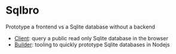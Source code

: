 # Sqlbro

Prototype a frontend vs a Sqlite database without a backend

- [Client](client): query a public read only Sqlite database in the browser
- [Builder](builder): tooling to quickly prototype Sqlite databases in Nodejs